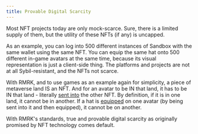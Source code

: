 ```yaml
---
title: Provable Digital Scarcity
---
```


Most NFT projects today are only mock-scarce. Sure, there is a limited supply of them, but the utility of these NFTs (if any) is uncapped. 

As an example, you can log into 500 different instances of Sandbox with the same wallet using the same NFT. You can equip the same hat onto 500 different in-game avatars at the same time, because its visual representation is just a client-side thing. The platforms and projects are not at all Sybil-resistant, and the NFTs not scarce.

With RMRK, and to use games as an example again for simplicity, a piece of metaverse land IS an NFT. And for an avatar to be IN that land, it has to be IN that land - literally [sent into](/lego1-nested.md) the other NFT. By definition, if it is in one land, it cannot be in another. If a hat is [equipped](/lego2.5-equippable.md) on one avatar (by being sent into it and then equipped), it cannot be on another.

With RMRK's standards, true and provable digital scarcity as originally promised by NFT technology comes default.